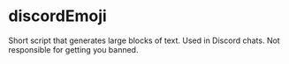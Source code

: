 # discordEmoji
Short script that generates large blocks of text. Used in Discord chats. Not responsible for getting you banned.
